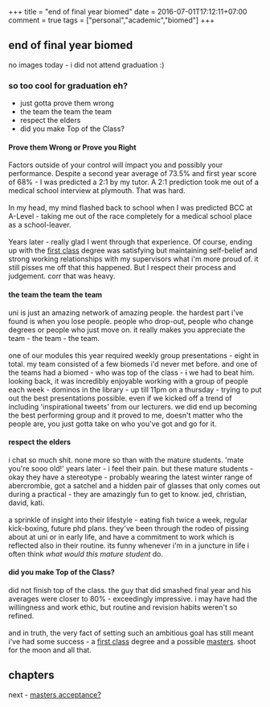 +++
title = "end of final year biomed"
date = 2016-07-01T17:12:11+07:00
comment = true
tags = ["personal","academic","biomed"]
+++





## end of final year biomed

no images today - i did not attend graduation :)


### so too cool for graduation eh?
- just gotta prove them wrong
- the team the team the team
- respect the elders
- did you make Top of the Class?

#### Prove them Wrong or Prove you Right
Factors outside of your control will impact you and possibly your performance. Despite a second year average of 73.5% and first year score of 68% - I was predicted a 2:1 by my tutor. A 2:1 prediction took me out of a medical school interview at plymouth. That was hard.
\
\
In my head, my mind flashed back to school when I was predicted BCC at A-Level - taking me out of the race completely for a medical school place as a school-leaver.
\
\
Years later - really glad I went through that experience. Of course, ending up with the [first class](/posts/biomed-chapter-five) degree was satisfying but maintaining self-belief and strong working relationships with my supervisors what i'm more proud of. it still pisses me off that this happened. But I respect their process and judgement. corr that was heavy.

#### the team the team the team
uni is just an amazing network of amazing people. the hardest part i've found is when you lose people. people who drop-out, people who change degrees or people who just move on. it really makes you appreciate the team - the team - the team.
\
\
one of our modules this year required weekly group presentations - eight in total. my team consisted of a few biomeds i'd never met before. and one of the teams had a biomed - who was top of the class - <strike>i</strike> we had to beat him. looking back, it was incredibly enjoyable working with a group of people each week - dominos in the library - up till 11pm on a thursday - trying to put out the best presentations possible. even if we kicked off a trend of including 'inspirational tweets' from our lecturers. we did end up becoming the best performing group and it proved to me, doesn't matter who the people are, you just gotta take on who you've got and go for it.

#### respect the elders
i chat so much shit. none more so than with the mature students. 'mate you're sooo old!' years later - i feel their pain. but these mature students - okay they have a stereotype - probably wearing the latest winter range of abercrombie, got a satchel and a hidden pair of glasses that only comes out during a practical - they are amazingly fun to get to know. jed, christian, david, kati.
\
\
a sprinkle of insight into their lifestyle - eating fish twice a week, regular kick-boxing, future phd plans. they've been through the rodeo of pissing about at uni or in early life, and have a commitment to work which is reflected also in their routine. its funny whenever i'm in a juncture in life i often think *what would this mature student* do.

#### did you make Top of the Class?
did not finish top of the class. the guy that did smashed final year and his averages were closer to 80% - exceedingly impressive. i may have had the willingness and work ethic, but routine and revision habits weren't so refined.
\
\
and in truth, the very fact of setting such an ambitious goal has still meant i've had some success - a [first class](/posts/biomed-chapter-five) degree and a possible [masters](/posts/biomed-chapter-six). shoot for the moon and all that.


## chapters
next - [masters acceptance?](/posts/biomed-chapter-six)